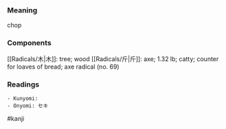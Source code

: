 ### Meaning

chop

### Components

[[Radicals/木|木]]: tree; wood [[Radicals/斤|斤]]: axe; 1.32 lb; catty; counter for loaves of bread; axe radical (no. 69)

### Readings

```
- Kunyomi: 
- Onyomi: セキ
```

#kanji